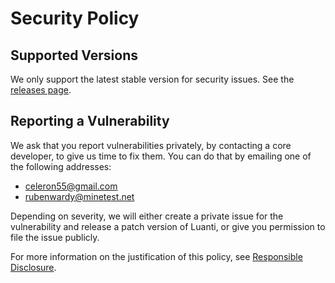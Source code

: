 # Security Policy

## Supported Versions

We only support the latest stable version for security issues.
See the [releases page](https://github.com/minetest/minetest/releases).

## Reporting a Vulnerability

We ask that you report vulnerabilities privately, by contacting a core developer,
to give us time to fix them. You can do that by emailing one of the following addresses:

* celeron55@gmail.com
* rubenwardy@minetest.net

Depending on severity, we will either create a private issue for the vulnerability
and release a patch version of Luanti, or give you permission to file the issue publicly.

For more information on the justification of this policy, see
[Responsible Disclosure](https://en.wikipedia.org/wiki/Responsible_disclosure).
